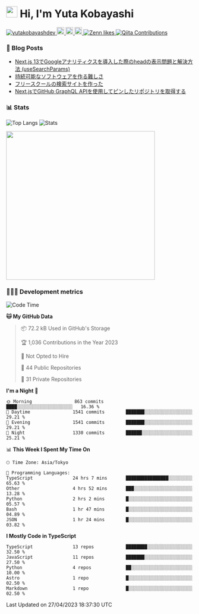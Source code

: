 <h1><img src="https://emojis.slackmojis.com/emojis/images/1613942336/14158/balloons.gif?1613942336" width="30"/> Hi, I'm Yuta Kobayashi</h1>

<p align="left"> 
  <a href="https://github.com/yutakobayashidev/yutakobayashidev/">
    <img src="https://komarev.com/ghpvc/?username=yutakobayashdev" alt="yutakobayashdev" />
  </a>
  <a href="https://mastodon.social/@yutakobayashi">
    <img height="20" src="https://img.shields.io/mastodon/follow/107202517736161782?domain=https%3A%2F%2Fmastodon.social&label=Mastodon&logo=mastodon&style=plastic" />
  </a>
  <a href="https://github.com/yutakobayashidev">
    <img height="20" src="https://img.shields.io/github/followers/yutakobayashidev?label=follow&logo=github&style=flat" />
  </a>
  <a href="https://www.reddit.com/user/yutakobayashi">
    <img height="20" src="https://img.shields.io/reddit/user-karma/combined/yutakobayashi?label=Reddit&logo=reddit&style=flat" />
  </a>
  <a href="https://zenn.dev/yutakobayashi">
    <img src="https://badgen.org/img/zenn/yutakobayashi/likes?style=plastic" alt="Zenn likes" />
  </a>
  <a href="https://qiita.com/yutakobayashi">
    <img src="https://badgen.org/img/qiita/yutakobayashi/contributions?style=plastic" alt="Qiita Contributions" />
  </a>
</p>

### 📕 Blog Posts

<!-- BLOG-POST-LIST:START -->
- [Next.js 13でGoogleアナリティクスを導入した際のheadの表示問題と解決方法 &lpar;useSearchParams&rpar;](https://zenn.dev/yutakobayashi/articles/head-google-analytics)
- [持続可能なソフトウェアを作る難しさ](https://yutakobayashi.dev/blog/sustainable-software)
- [フリースクールの検索サイトを作った](https://yutakobayashi.dev/blog/freeschool-search)
- [Next.jsでGitHub GraphQL APIを使用してピンしたリポジトリを取得する](https://zenn.dev/yutakobayashi/articles/github-graphql-api-pin-repository)
<!-- BLOG-POST-LIST:END -->

### 📊 Stats

![Top Langs](https://github-readme-stats.vercel.app/api/top-langs/?username=yutakobayashidev)
![Stats](https://github-readme-stats.vercel.app/api?username=yutakobayashidev&count_private=true&show_icons=true&line_height=40)

<!--START_SECTION:lapras-card-->
<a href="https://lapras.com/public/yutakobayashi" target="_blank" rel="noopener noreferrer"><img src="https://lapras-card-generator.vercel.app/api/svg?e=3.42&b=2.85&i=3.16&b1=%23020e27&b2=%230e5593&i1=%2303102f&i2=%231688bf&l=en" width="400" ></a>
<!--END_SECTION:lapras-card-->

### 👩🏻‍💻 Development metrics

<!--START_SECTION:waka-->
![Code Time](http://img.shields.io/badge/Code%20Time-1%2C084%20hrs%2029%20mins-blue)

**🐱 My GitHub Data** 

> 📦 72.2 kB Used in GitHub's Storage 
 > 
> 🏆 1,036 Contributions in the Year 2023
 > 
> 🚫 Not Opted to Hire
 > 
> 📜 44 Public Repositories 
 > 
> 🔑 31 Private Repositories 
 > 
**I'm a Night 🦉** 

```text
🌞 Morning                863 commits         ████░░░░░░░░░░░░░░░░░░░░░   16.36 % 
🌆 Daytime                1541 commits        ███████░░░░░░░░░░░░░░░░░░   29.21 % 
🌃 Evening                1541 commits        ███████░░░░░░░░░░░░░░░░░░   29.21 % 
🌙 Night                  1330 commits        ██████░░░░░░░░░░░░░░░░░░░   25.21 % 
```


📊 **This Week I Spent My Time On** 

```text
🕑︎ Time Zone: Asia/Tokyo

💬 Programming Languages: 
TypeScript               24 hrs 7 mins       ████████████████░░░░░░░░░   65.63 % 
Other                    4 hrs 52 mins       ███░░░░░░░░░░░░░░░░░░░░░░   13.28 % 
Python                   2 hrs 2 mins        █░░░░░░░░░░░░░░░░░░░░░░░░   05.57 % 
Bash                     1 hr 47 mins        █░░░░░░░░░░░░░░░░░░░░░░░░   04.89 % 
JSON                     1 hr 24 mins        █░░░░░░░░░░░░░░░░░░░░░░░░   03.82 % 
```

**I Mostly Code in TypeScript** 

```text
TypeScript               13 repos            ████████░░░░░░░░░░░░░░░░░   32.50 % 
JavaScript               11 repos            ███████░░░░░░░░░░░░░░░░░░   27.50 % 
Python                   4 repos             ██░░░░░░░░░░░░░░░░░░░░░░░   10.00 % 
Astro                    1 repo              █░░░░░░░░░░░░░░░░░░░░░░░░   02.50 % 
Markdown                 1 repo              █░░░░░░░░░░░░░░░░░░░░░░░░   02.50 % 
```




 Last Updated on 27/04/2023 18:37:30 UTC
<!--END_SECTION:waka-->

